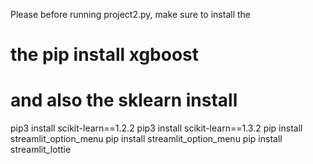 Please before running project2.py, make sure to install the
# the pip install xgboost
# and also the sklearn install 
pip3 install scikit-learn==1.2.2
pip3 install scikit-learn==1.3.2
pip install streamlit_option_menu
pip install streamlit_option_menu
pip install streamlit_lottie
